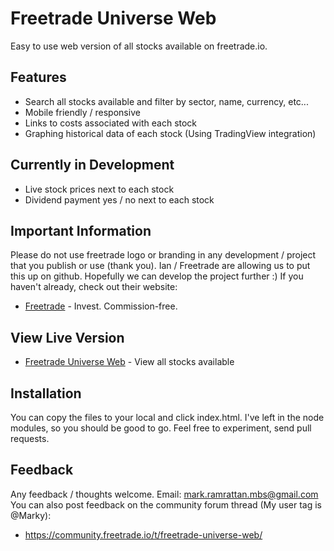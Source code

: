 # Freetrade Universe Web

Easy to use web version of all stocks available on freetrade.io. 

## Features

  - Search all stocks available and filter by sector, name, currency, etc...
  - Mobile friendly / responsive
  - Links to costs associated with each stock
  - Graphing historical data of each stock (Using TradingView integration)
 
## Currently in Development

  - Live stock prices next to each stock 
  - Dividend payment yes / no next to each stock

## Important Information

Please do not use freetrade logo or branding in any development / project that you publish or use (thank you). Ian / Freetrade are allowing us to put this up on github. Hopefully we can develop the project further :) If you haven't already, check out their website: 

* [Freetrade](https://freetrade.io) - Invest. Commission-free. 

## View Live Version

* [Freetrade Universe Web](https://webdoctorsolutions.com/freetrade) - View all stocks available

## Installation

You can copy the files to your local and click index.html. I've left in the node modules, so you should be good to go. Feel free to experiment, send pull requests. 

## Feedback 

Any feedback / thoughts welcome. Email: mark.ramrattan.mbs@gmail.com You can also post feedback on the community forum thread (My user tag is @Marky): 

* https://community.freetrade.io/t/freetrade-universe-web/